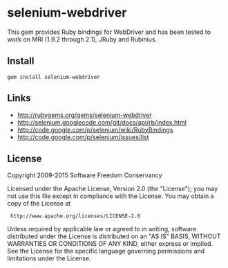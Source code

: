 # selenium-webdriver

This gem provides Ruby bindings for WebDriver and has been tested to work on MRI (1.9.2 through 2.1), JRuby and Rubinius.

## Install

    gem install selenium-webdriver

## Links

* http://rubygems.org/gems/selenium-webdriver
* http://selenium.googlecode.com/git/docs/api/rb/index.html
* http://code.google.com/p/selenium/wiki/RubyBindings
* http://code.google.com/p/selenium/issues/list

## License

Copyright 2009-2015 Software Freedom Conservancy

Licensed under the Apache License, Version 2.0 (the "License");
you may not use this file except in compliance with the License.
You may obtain a copy of the License at

     http://www.apache.org/licenses/LICENSE-2.0

Unless required by applicable law or agreed to in writing, software
distributed under the License is distributed on an "AS IS" BASIS,
WITHOUT WARRANTIES OR CONDITIONS OF ANY KIND, either express or implied.
See the License for the specific language governing permissions and
limitations under the License.

